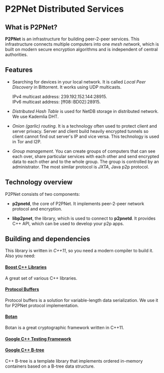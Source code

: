 P2PNet Distributed Services
===========================

What is P2PNet?
---------------
**P2PNet** is an infrastructure for building peer-2-peer services. This infrastructure connects multiple computers into one *mesh network*, which is built on modern secure encryption algorithms and is independent of central authorities.

Features
--------

- Searching for devices in your local network. It is called *Local Peer Discovery* in Bittorrent. It works using UDP multicasts.
    
    IPv4 multicast address: 239.192.152.144:28915.  
    IPv6 multicast address: [ff08::BD02]:28915.

- *Distributed Hash Table* is used for NetDB storage in distributed network. We use Kademlia DHT.
- *Onion (garlic) routing*. It is a technology often used to protect client and server privacy. Server and client build heavily encrypted tunnels so client cannot find out server's IP and vice versa. This technology is used in Tor and I2P.
- *Group management*. You can create groups of computers that can see each over, share particular services with each other and send encrypted data to each other and to the whole group. The group is controlled by an administrator. The most similar protocol is *JXTA*, Java p2p protocol.

Technology overview
-------------------

P2PNet consists of two components:

- **p2pnetd**, the core of P2PNet. It implements peer-2-peer network protocol and encryption.

- **libp2pnet**, the library, which is used to connect to **p2pnetd**. It provides C++ API, which can be used to develop your p2p apps.

Building and dependencies
-------------------------
This library is written in *C++11*, so you need a modern compiler to build it. Also you need:

#### [Boost C++ Libraries](http://boost.org)
A great set of various C++ libraries.
#### [Protocol Buffers](http://code.google.com/p/protobuf/)
Protocol buffers is a solution for variable-length data serialization. We use it for P2PNet protocol implementation.
#### [Botan](http://botan.randombit.net/)
Botan is a great cryptographic framework written in C++11.
#### [Google C++ Testing Framework](http://code.google.com/p/googletest/)
#### [Google C++ B-tree](https://code.google.com/p/cpp-btree/)
C++ B-tree is a template library that implements ordered in-memory containers based on a B-tree data structure.